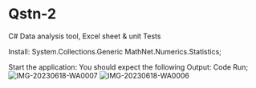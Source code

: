 # Qstn-2
C# Data analysis tool, Excel sheet &amp; unit Tests

Install:
System.Collections.Generic 
MathNet.Numerics.Statistics;

Start the application:
You should expect the following Output:
Code Run;
![IMG-20230618-WA0007](https://github.com/caleb-kemboi/Qstn-2/assets/25123991/f1cc935a-bfee-4d1a-bcf6-b9219c414ab9)
![IMG-20230618-WA0006](https://github.com/caleb-kemboi/Qstn-2/assets/25123991/0940c174-e016-44e6-96a8-28a2dad51d33)


